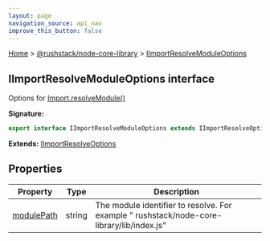 ```yaml
---
layout: page
navigation_source: api_nav
improve_this_button: false
---
```



[Home](./index.md) &gt; [@rushstack/node-core-library](./node-core-library.md) &gt; [IImportResolveModuleOptions](./node-core-library.iimportresolvemoduleoptions.md)

## IImportResolveModuleOptions interface

Options for [Import.resolveModule()](./node-core-library.import.resolvemodule.md)

<b>Signature:</b>

```typescript
export interface IImportResolveModuleOptions extends IImportResolveOptions
```
<b>Extends:</b> [IImportResolveOptions](./node-core-library.iimportresolveoptions.md)

## Properties

|  Property | Type | Description |
|  --- | --- | --- |
|  [modulePath](./node-core-library.iimportresolvemoduleoptions.modulepath.md) | string | The module identifier to resolve. For example " rushstack/node-core-library/lib/index.js" |
